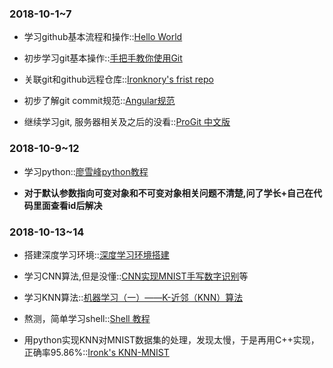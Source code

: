 ### 2018-10-1~7

* 学习github基本流程和操作::[Hello World](https://guides.github.com/activities/hello-world/)

* 初步学习git基本操作::[手把手教你使用Git](https://blog.csdn.net/mango9126/article/details/68946439)

* 关联git和github远程仓库::[Ironknory's frist repo](https://github.com/Ironknory/hello-world)

* 初步了解git commit规范::[Angular规范](https://github.com/angular/angular/blob/master/CONTRIBUTING.md#-commit-message-guidelines)

* 继续学习git, 服务器相关及之后的没看::[ProGit 中文版](NULL)

### 2018-10-9~12

* 学习python::[廖雪峰python教程](https://www.liaoxuefeng.com/wiki/0014316089557264a6b348958f449949df42a6d3a2e542c000)

* **对于默认参数指向可变对象和不可变对象相关问题不清楚,问了学长+自己在代码里面查看id后解决**

### 2018-10-13~14

* 搭建深度学习环境::[深度学习环境搭建](https://blog.csdn.net/u011634209/article/details/78829657)

* 学习CNN算法,但是没懂::[CNN实现MNIST手写数字识别](https://blog.csdn.net/lijiecao0226/article/details/78379110)等

* 学习KNN算法::[机器学习（一）——K-近邻（KNN）算法](https://www.cnblogs.com/ybjourney/p/4702562.html)

* 熬测，简单学习shell::[Shell 教程](http://www.runoob.com/linux/linux-shell.html)

* 用python实现KNN对MNIST数据集的处理，发现太慢，于是再用C++实现，正确率95.86%::[Ironk's KNN-MNIST](https://github.com/Ironknory/hello-world/tree/master/BaiduClub/knn-mnist)


